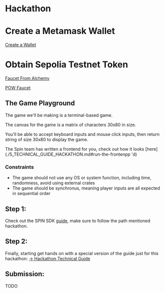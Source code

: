 # Hackathon

# Create a Metamask Wallet

[Create a Wallet](https://support.metamask.io/getting-started/getting-started-with-metamask/)

# Obtain Sepolia Testnet Token

[Faucet From Alchemy](https://www.alchemy.com/faucets/ethereum-sepolia)

[POW Faucet](https://sepolia-faucet.pk910.de/)

## The Game Playground

The game we'll be making is a terminal-based game.

The canvas for the game is a matrix of characters 30x80 in size.

You'll be able to accept keyboard inputs and mouse click inputs, then return string of size 30x80 to display the game.

The Spin team has written a frontend for you, check out how it looks [here](./5_TECHNICAL_GUIDE_HACKATHON.md#run-the-frontenpp
'd)

### Constraints

-   The game should not use any OS or system function, including time, randomness, avoid using external crates
-   The game should be synchronus, meaning player inputs are all expected in sequential order

## Step 1:

Check out the SPIN SDK [guide](./GUIDE.md), make sure to follow the path mentioned hackathon.

## Step 2:

Finally, starting get hands on with a special version of the guide just for this hackathon: [-> Hackathon Technical Guide](./5_TECHNICAL_GUIDE_HACKATHON.md)

## Submission:

TODO
